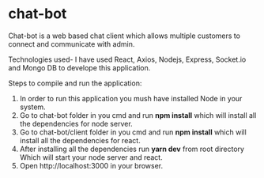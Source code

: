 # chat-bot

Chat-bot is a web based chat client which allows multiple customers to connect and communicate with admin. 

Technologies used-
I have used React, Axios, Nodejs, Express, Socket.io and Mongo DB to develope this application.

Steps to compile and run the application:
1. In order to run this application you mush have installed Node in your system.
2. Go to chat-bot folder in you cmd and run **npm install** which will install all the dependencies for node server.
3. Go to chat-bot/client folder in you cmd and run **npm install** which will install all the dependencies for react.
4. After installing all the dependencies run **yarn dev** from root directory Which will start your node server and react.
5. Open http://localhost:3000 in your browser.
